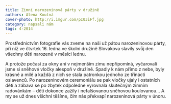 ```yaml
---
title: Zimní narozeninová párty v družině
authors: Alena Koutná
cover-photo: http://i.imgur.com/pI03iFf.jpg
category: napsali nám
tags: 4-2014
---
```


Prostřednictvím fotografie vás zveme na naši už pátou narozeninovou párty, při níž ve čtvrtek 16. ledna ve školní družině Slovákova slavily svůj den všechny děti narozené v měsíci lednu.

A protože počasí za okny ani v nejmenším zimu nepřipomíná, vyčarovali jsme si sněhové vločky alespoň v družině. Spadly k nám přímo z nebe, byly krásné a milé a každá z nich se stala patronkou jednoho ze třinácti oslavenců. Po narozeninovém ceremoniálu se pak vločky ujaly i ostatních dětí a zábava se po zbytek odpoledne vyrovnala skutečným zimním radovánkám – děti dokonce zažily i nefalšovanou sněhovou koulovanou… A my se už dnes všichni těšíme, čím nás překvapí narozeninová párty v únoru.